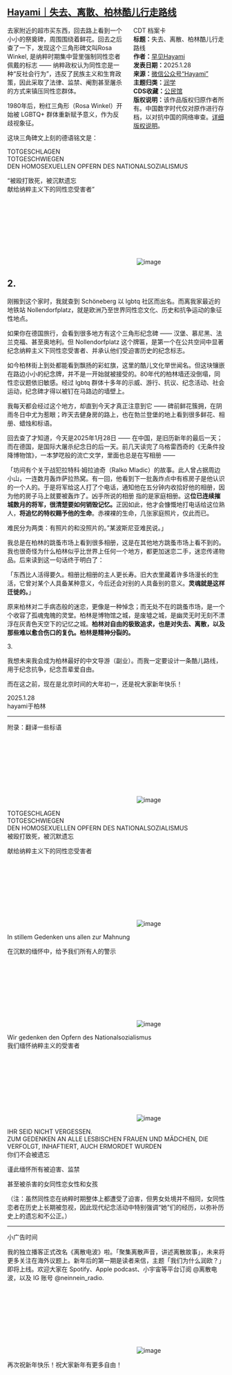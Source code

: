 <!--1738468842000-->
[Hayami｜失去、离散、柏林酷儿行走路线](https://chinadigitaltimes.net/chinese/715528.html)
------

<div style="width:42%;float:right;padding-left:20px"><div class="su-spoiler su-spoiler-style-fancy su-spoiler-icon-chevron-circle" data-scroll-offset="0" data-anchor-in-url="no"><div class="su-spoiler-title" tabindex="0" role="button"><span class="su-spoiler-icon"></span>CDT 档案卡</div><div class="su-spoiler-content su-u-clearfix su-u-trim"><strong>标题：</strong>失去、离散、柏林酷儿行走路线<br><strong>作者：</strong><a href="https://chinadigitaltimes.net/space/早见Hayami" target="_blank">早见Hayami</a><br><strong>发表日期：</strong>2025.1.28<br><strong>来源：</strong><a href="https://web.archive.org/save/https://mp.weixin.qq.com/s/jzfBas0wCAk10mbvh-BaQg" target="_blank">微信公众号“Hayami”</a><br><strong>主题归类：</strong><a href="https://chinadigitaltimes.net/space/润学" target="_blank">润学</a><br><strong>CDS收藏：</strong><a href="https://chinadigitaltimes.net/space/%E5%85%AC%E6%B0%91%E9%A6%86" target="_blank" rel="noopener">公民馆</a><br><strong>版权说明：</strong>该作品版权归原作者所有。中国数字时代仅对原作进行存档，以对抗中国的网络审查。<a href="https://chinadigitaltimes.net/chinese/copyright">详细版权说明</a>。</div></div></div><p>去家附近的超市买东西，回去路上看到一个小小的祭奠碑，周围围绕着鲜花。回去之后查了一下，发现这个三角形碑文叫Rosa Winkel, 是纳粹时期集中营里强制同性恋者佩戴的标志 —— 纳粹政权认为同性恋是一种“反社会行为”，违反了民族主义和生育政策，因此采取了法律、监禁、阉割甚至屠杀的方式来镇压同性恋群体。</p><p>1980年后，粉红三角形（Rosa Winkel）开始被 LGBTQ+ 群体重新赋予意义，作为反歧视象征。</p><p>这块三角碑文上刻的德语铭文是：</p><p>TOTGESCHLAGEN<br>TOTGESCHWIEGEN<br>DEN HOMOSEXUELLEN OPFERN DES NATIONALSOZIALISMUS</p><p>“被殴打致死，被沉默遗忘<br>献给纳粹主义下的同性恋受害者”</p><p><img decoding="async" src="data:image/svg+xml,%3Csvg%20xmlns='http://www.w3.org/2000/svg'%20viewBox='0%200%200%200'%3E%3C/svg%3E" alt="image" data-lazy-src="https://chinadigitaltimes.net/chinese/files/2025/02/post-715528-679ed946603c2."><noscript><img decoding="async" src="https://chinadigitaltimes.net/chinese/files/2025/02/post-715528-679ed946603c2." alt="image"></noscript></p><h2>2.</h2><p>刚搬到这个家时，我就查到 Schöneberg 以 lgbtq 社区而出名。而离我家最近的地铁站 Nollendorfplatz，就是欧洲乃至世界同性恋文化、历史和抗争运动的象征性地点。</p><p>如果你在德国旅行，会看到很多地方有这个三角形纪念碑 —— 汉堡、慕尼黑、法兰克福、甚至奥地利。但 Nollendorfplatz 这个牌匾，是第一个在公共空间中显著纪念纳粹主义下同性恋受害者、并承认他们受迫害历史的纪念标志。</p><p>如今柏林街上到处都能看到飘扬的彩虹旗，这里的酷儿文化举世闻名。但这块镶嵌在路边小小的纪念牌，并不是一开始就被接受的。80年代的柏林墙还没倒塌，同性恋议题依旧敏感。经过 lgbtq 群体十多年的示威、游行、抗议、纪念活动、社会运动，纪念碑才得以被钉在马路边的墙壁上。</p><p>我每天都会经过这个地方，却直到今天才真正注意到它 —— 碑前鲜花簇拥，在阴雨冬日中尤为惹眼；昨天去健身房的路上，也在勃兰登堡的地上看到很多鲜花、相册、蜡烛和标语。</p><p>回去查了才知道，今天是2025年1月28日 —— 在中国，是旧历新年的最后一天；而在德国，是国际大屠杀纪念日的后一天。前几天读完了乌格雷西奇的《无条件投降博物馆》，一本梦呓般的流亡文学，里面也总是在写相册 ——</p><p>「坊间有个关于战犯拉特科·姆拉迪奇（Ralko Mladic）的故事。此人曾占据周边小山，一连数月轰炸萨拉热窝。有一回，他看到下一批轰炸点中有栋房子是他认识的一个人的。于是将军给这人打了个电话，通知他在五分钟内收拾好他的相册，因为他的房子马上就要被轰炸了。凶手所说的相册 指的是家庭相册。这<strong>位已连续摧城数月的将军，很清楚要如何销毁记忆。</strong>正因如此，他才会慷慨地打电话给这位熟人，<strong>将追忆的特权赐予他的生命</strong>。赤裸裸的生命，几张家庭照片，仅此而已。</p><p>难民分为两类：有照片的和没照片的。”某波斯尼亚难民说。」</p><p>我总是在柏林的跳蚤市场上看到很多相册，这是在其他地方跳蚤市场上看不到的。我也很奇怪为什么柏林似乎比世界上任何一个地方，都更加迷恋二手，迷恋传递物品。后来读到这一句话终于明白了：</p><p>「东西比人活得要久。相册比相册的主人更长寿。旧大衣里藏着许多场漫长的生活，它曾对某个人具备某种意义，今后还会对别的人具备别的意义。<strong>灵魂就是这样迁徙的。</strong>」</p><p>原来柏林对二手病态般的迷恋，更像是一种悼念；而无处不在的跳蚤市场，是一个个收容了孤魂鬼魄的灵堂。柏林是博物馆之城，是废墟之城，是幽灵无时无刻不漂浮在灰青色天空下的记忆之城。<strong>柏林对自由的极致追求，也是对失去、离散，以及那些难以愈合伤口的复仇。柏林是精神分裂的。</strong></p><p>3.</p><p>我想未来我会成为柏林最好的中文导游（副业）。而我一定要设计一条酷儿路线，用于纪念抗争，纪念吾辈爱自由。</p><p>而在这之前，现在是北京时间的大年初一，还是祝大家新年快乐！</p><p>2025.1.28<br>hayami于柏林</p><hr><p>附录：翻译一些标语</p><p><img decoding="async" src="data:image/svg+xml,%3Csvg%20xmlns='http://www.w3.org/2000/svg'%20viewBox='0%200%200%200'%3E%3C/svg%3E" alt="image" data-lazy-src="https://chinadigitaltimes.net/chinese/files/2025/02/post-715528-679ed9466e0f7."><noscript><img decoding="async" src="https://chinadigitaltimes.net/chinese/files/2025/02/post-715528-679ed9466e0f7." alt="image"></noscript></p><p>TOTGESCHLAGEN<br>TOTGESCHWIEGEN<br>DEN HOMOSEXUELLEN OPFERN DES NATIONALSOZIALISMUS<br>被殴打致死，被沉默遗忘</p><p>献给纳粹主义下的同性恋受害者</p><p><img decoding="async" src="data:image/svg+xml,%3Csvg%20xmlns='http://www.w3.org/2000/svg'%20viewBox='0%200%200%200'%3E%3C/svg%3E" alt="image" data-lazy-src="https://chinadigitaltimes.net/chinese/files/2025/02/post-715528-679ed9467ba26."><noscript><img decoding="async" src="https://chinadigitaltimes.net/chinese/files/2025/02/post-715528-679ed9467ba26." alt="image"></noscript></p><p>In stillem Gedenken uns allen zur Mahnung</p><p>在沉默的缅怀中，给予我们所有人的警示</p><p><img decoding="async" src="data:image/svg+xml,%3Csvg%20xmlns='http://www.w3.org/2000/svg'%20viewBox='0%200%200%200'%3E%3C/svg%3E" alt="image" data-lazy-src="https://chinadigitaltimes.net/chinese/files/2025/02/post-715528-679ed9468ab74."><noscript><img decoding="async" src="https://chinadigitaltimes.net/chinese/files/2025/02/post-715528-679ed9468ab74." alt="image"></noscript></p><p>Wir gedenken den Opfern des Nationalsozialismus<br>我们缅怀纳粹主义的受害者</p><p><img decoding="async" src="data:image/svg+xml,%3Csvg%20xmlns='http://www.w3.org/2000/svg'%20viewBox='0%200%200%200'%3E%3C/svg%3E" alt="image" data-lazy-src="https://chinadigitaltimes.net/chinese/files/2025/02/post-715528-679ed94699c63."><noscript><img decoding="async" src="https://chinadigitaltimes.net/chinese/files/2025/02/post-715528-679ed94699c63." alt="image"></noscript></p><p>IHR SEID NICHT VERGESSEN.<br>ZUM GEDENKEN AN ALLE LESBISCHEN FRAUEN UND MÄDCHEN, DIE VERFOLGT, INHAFTIERT, AUCH ERMORDET WURDEN<br>你们不会被遗忘</p><p>谨此缅怀所有被迫害、监禁</p><p>甚至被杀害的女同性恋女性和女孩</p><p>（注：虽然同性恋在纳粹时期整体上都遭受了迫害，但男女处境并不相同，女同性恋者在历史上长期被忽视，因此现代纪念活动中特别强调“她”们的经历，以弥补历史上的遗忘和不公正。）</p><hr><p>小广告时间</p><p>我的独立播客正式改名《离散电波》啦。「聚集离散声音，讲述离散故事」，未来将更多关注在海外议题上。新年后的第一期是读者来信，主题「我们为什么润欧？」即将上线。欢迎大家在 Spotify、Apple podcast、小宇宙等平台订阅 @离散电波，以及 IG 账号 @neinnein_radio.</p><p><img decoding="async" src="data:image/svg+xml,%3Csvg%20xmlns='http://www.w3.org/2000/svg'%20viewBox='0%200%200%200'%3E%3C/svg%3E" alt="image" data-lazy-src="https://chinadigitaltimes.net/chinese/files/2025/02/post-715528-679ed946bd419.png"><noscript><img decoding="async" src="https://chinadigitaltimes.net/chinese/files/2025/02/post-715528-679ed946bd419.png" alt="image"></noscript></p><p>再次祝新年快乐！祝大家新年有更多自由！</p><div class="addtoany_share_save_container addtoany_content addtoany_content_bottom"><div class="a2a_kit a2a_kit_size_32 addtoany_list" data-a2a-url="https://chinadigitaltimes.net/chinese/715528.html" data-a2a-title="Hayami｜失去、离散、柏林酷儿行走路线"><a class="a2a_button_facebook" href="https://www.addtoany.com/add_to/facebook?linkurl=https%3A%2F%2Fchinadigitaltimes.net%2Fchinese%2F715528.html&amp;linkname=Hayami%EF%BD%9C%E5%A4%B1%E5%8E%BB%E3%80%81%E7%A6%BB%E6%95%A3%E3%80%81%E6%9F%8F%E6%9E%97%E9%85%B7%E5%84%BF%E8%A1%8C%E8%B5%B0%E8%B7%AF%E7%BA%BF" title="Facebook" rel="nofollow noopener" target="_blank"></a><a class="a2a_button_twitter" href="https://www.addtoany.com/add_to/twitter?linkurl=https%3A%2F%2Fchinadigitaltimes.net%2Fchinese%2F715528.html&amp;linkname=Hayami%EF%BD%9C%E5%A4%B1%E5%8E%BB%E3%80%81%E7%A6%BB%E6%95%A3%E3%80%81%E6%9F%8F%E6%9E%97%E9%85%B7%E5%84%BF%E8%A1%8C%E8%B5%B0%E8%B7%AF%E7%BA%BF" title="Twitter" rel="nofollow noopener" target="_blank"></a><a class="a2a_button_telegram" href="https://www.addtoany.com/add_to/telegram?linkurl=https%3A%2F%2Fchinadigitaltimes.net%2Fchinese%2F715528.html&amp;linkname=Hayami%EF%BD%9C%E5%A4%B1%E5%8E%BB%E3%80%81%E7%A6%BB%E6%95%A3%E3%80%81%E6%9F%8F%E6%9E%97%E9%85%B7%E5%84%BF%E8%A1%8C%E8%B5%B0%E8%B7%AF%E7%BA%BF" title="Telegram" rel="nofollow noopener" target="_blank"></a><a class="a2a_button_reddit" href="https://www.addtoany.com/add_to/reddit?linkurl=https%3A%2F%2Fchinadigitaltimes.net%2Fchinese%2F715528.html&amp;linkname=Hayami%EF%BD%9C%E5%A4%B1%E5%8E%BB%E3%80%81%E7%A6%BB%E6%95%A3%E3%80%81%E6%9F%8F%E6%9E%97%E9%85%B7%E5%84%BF%E8%A1%8C%E8%B5%B0%E8%B7%AF%E7%BA%BF" title="Reddit" rel="nofollow noopener" target="_blank"></a><a class="a2a_button_whatsapp" href="https://www.addtoany.com/add_to/whatsapp?linkurl=https%3A%2F%2Fchinadigitaltimes.net%2Fchinese%2F715528.html&amp;linkname=Hayami%EF%BD%9C%E5%A4%B1%E5%8E%BB%E3%80%81%E7%A6%BB%E6%95%A3%E3%80%81%E6%9F%8F%E6%9E%97%E9%85%B7%E5%84%BF%E8%A1%8C%E8%B5%B0%E8%B7%AF%E7%BA%BF" title="WhatsApp" rel="nofollow noopener" target="_blank"></a><a class="a2a_button_email" href="https://www.addtoany.com/add_to/email?linkurl=https%3A%2F%2Fchinadigitaltimes.net%2Fchinese%2F715528.html&amp;linkname=Hayami%EF%BD%9C%E5%A4%B1%E5%8E%BB%E3%80%81%E7%A6%BB%E6%95%A3%E3%80%81%E6%9F%8F%E6%9E%97%E9%85%B7%E5%84%BF%E8%A1%8C%E8%B5%B0%E8%B7%AF%E7%BA%BF" title="Email" rel="nofollow noopener" target="_blank"></a><a class="a2a_button_copy_link" href="https://www.addtoany.com/add_to/copy_link?linkurl=https%3A%2F%2Fchinadigitaltimes.net%2Fchinese%2F715528.html&amp;linkname=Hayami%EF%BD%9C%E5%A4%B1%E5%8E%BB%E3%80%81%E7%A6%BB%E6%95%A3%E3%80%81%E6%9F%8F%E6%9E%97%E9%85%B7%E5%84%BF%E8%A1%8C%E8%B5%B0%E8%B7%AF%E7%BA%BF" title="Copy Link" rel="nofollow noopener" target="_blank"></a><a class="a2a_dd addtoany_share_save addtoany_share" href="https://www.addtoany.com/share"></a></div></div>
